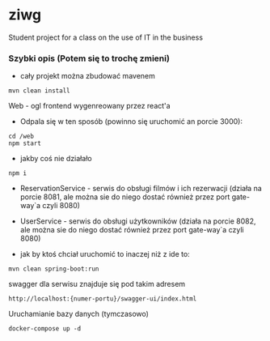 # ziwg
Student project for a class on the use of IT in the business

### Szybki opis (Potem się to trochę zmieni)

- cały projekt można zbudować mavenem
```
mvn clean install
```

Web - ogl frontend wygenreowany przez react'a
- Odpala się w ten sposób (powinno się uruchomić an porcie 3000): 
```
cd /web
npm start
```
- jakby coś nie działało 
```
npm i
```

- ReservationService \- serwis do obsługi filmów i ich rezerwacji (działa na porcie 8081, ale można sie do niego dostać również przez port gate-way\`a czyli 8080)
- UserService \- serwis do obsługi użytkowników (działa na porcie 8082, ale można sie do niego dostać również przez port gate-way\`a czyli 8080)

- jak by ktoś chciał uruchomić to inaczej niż z ide to:
```
mvn clean spring-boot:run
```

swagger dla serwisu znajduje się pod takim adresem
```
http://localhost:{numer-portu}/swagger-ui/index.html
```

Uruchamianie bazy danych (tymczasowo)

```
docker-compose up -d
```